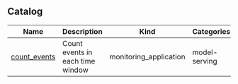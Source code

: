


## Catalog

<!-- AUTOGEN:START (do not edit below) -->
| Name | Description | Kind | Categories |
| --- | --- | --- | --- |
| [count_events](/home/runner/work/functions/functions/modules/src/count_events) | Count events in each time window | monitoring_application | model-serving |
<!-- AUTOGEN:END -->
